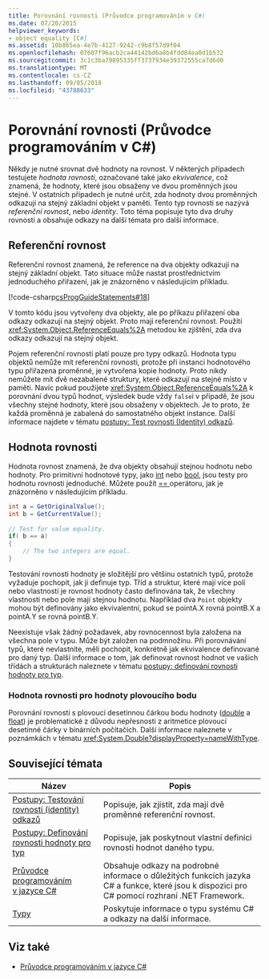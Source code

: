 ```yaml
---
title: Porovnání rovnosti (Průvodce programováním v C#)
ms.date: 07/20/2015
helpviewer_keywords:
- object equality [C#]
ms.assetid: 10b865ea-4e7b-4127-9242-c9b8f57d9f04
ms.openlocfilehash: 07607f96acb2ca44142bd6a8b4fdd84ea0d1b532
ms.sourcegitcommit: 3c1c3ba79895335ff3737934e39372555ca7d6d0
ms.translationtype: MT
ms.contentlocale: cs-CZ
ms.lasthandoff: 09/05/2018
ms.locfileid: "43788633"
---
```

# <a name="equality-comparisons-c-programming-guide"></a>Porovnání rovnosti (Průvodce programováním v C#)
Někdy je nutné srovnat dvě hodnoty na rovnost. V některých případech testujete *hodnota rovnosti*, označované také jako *ekvivalence*, což znamená, že hodnoty, které jsou obsaženy ve dvou proměnných jsou stejné. V ostatních případech je nutné určit, zda hodnoty dvou proměnných odkazují na stejný základní objekt v paměti. Tento typ rovnosti se nazývá *referenční rovnost*, nebo *identity*. Toto téma popisuje tyto dva druhy rovnosti a obsahuje odkazy na další témata pro další informace.  
  
## <a name="reference-equality"></a>Referenční rovnost  
 Referenční rovnost znamená, že reference na dva objekty odkazují na stejný základní objekt. Tato situace může nastat prostřednictvím jednoduchého přiřazení, jak je znázorněno v následujícím příkladu.  
  
 [!code-csharp[csProgGuideStatements#18](../../../csharp/programming-guide/classes-and-structs/codesnippet/CSharp/equality-comparisons_1.cs)]  
  
 V tomto kódu jsou vytvořeny dva objekty, ale po příkazu přiřazení oba odkazy odkazují na stejný objekt. Proto mají referenční rovnost. Použití <xref:System.Object.ReferenceEquals%2A> metodou ke zjištění, zda dva odkazy odkazují na stejný objekt.  
  
 Pojem referenční rovnosti platí pouze pro typy odkazů. Hodnota typu objektů nemůže mít referenční rovnosti, protože při instanci hodnotového typu přiřazena proměnné, je vytvořena kopie hodnoty. Proto nikdy nemůžete mít dvě nezabalené struktury, které odkazují na stejné místo v paměti. Navíc pokud použijete <xref:System.Object.ReferenceEquals%2A> k porovnání dvou typů hodnot, výsledek bude vždy `false`i v případě, že jsou všechny stejné hodnoty, které jsou obsaženy v objektech. Je to proto, že každá proměnná je zabalená do samostatného objekt instance. Další informace najdete v tématu [postupy: Test rovnosti (Identity) odkazů](../../../csharp/programming-guide/statements-expressions-operators/how-to-test-for-reference-equality-identity.md).  
  
## <a name="value-equality"></a>Hodnota rovnosti  
 Hodnota rovnost znamená, že dva objekty obsahují stejnou hodnotu nebo hodnoty. Pro primitivní hodnotové typy, jako [int](../../../csharp/language-reference/keywords/int.md) nebo [bool](../../../csharp/language-reference/keywords/bool.md), jsou testy pro hodnotu rovnosti jednoduché. Můžete použít [ == ](../../../csharp/language-reference/operators/equality-comparison-operator.md) operátoru, jak je znázorněno v následujícím příkladu.  
  
```csharp  
int a = GetOriginalValue();  
int b = GetCurrentValue();  
  
// Test for value equality.   
if( b == a)   
{  
    // The two integers are equal.  
}  
```  
  
 Testování rovnosti hodnoty je složitější pro většinu ostatních typů, protože vyžaduje pochopit, jak ji definuje typ. Tříd a struktur, které mají více polí nebo vlastností je rovnost hodnoty často definována tak, že všechny vlastnosti nebo pole mají stejnou hodnotu. Například dva `Point` objekty mohou být definovány jako ekvivalentní, pokud se pointA.X rovná pointB.X a pointA.Y se rovná pointB.Y.  
  
 Neexistuje však žádný požadavek, aby rovnocennost byla založena na všechna pole v typu. Může být založen na podmnožinu. Při porovnávání typů, které nevlastníte, měli pochopit, konkrétně jak ekvivalence definované pro daný typ. Další informace o tom, jak definovat rovnost hodnot ve vašich třídách a strukturách naleznete v tématu [postupy: definování rovnosti hodnoty pro typ](../../../csharp/programming-guide/statements-expressions-operators/how-to-define-value-equality-for-a-type.md).  
  
### <a name="value-equality-for-floating-point-values"></a>Hodnota rovnosti pro hodnoty plovoucího bodu  
 Porovnání rovnosti s plovoucí desetinnou čárkou bodu hodnoty ([double](../../../csharp/language-reference/keywords/double.md) a [float](../../../csharp/language-reference/keywords/float.md)) je problematické z důvodu nepřesnosti z aritmetice plovoucí desetinné čárky v binárních počítačích. Další informace naleznete v poznámkách v tématu <xref:System.Double?displayProperty=nameWithType>.  
  
## <a name="related-topics"></a>Související témata  
  
|Název|Popis|  
|-----------|-----------------|  
|[Postupy: Testování rovnosti (identity) odkazů](../../../csharp/programming-guide/statements-expressions-operators/how-to-test-for-reference-equality-identity.md)|Popisuje, jak zjistit, zda mají dvě proměnné referenční rovnost.|  
|[Postupy: Definování rovnosti hodnoty pro typ](../../../csharp/programming-guide/statements-expressions-operators/how-to-define-value-equality-for-a-type.md)|Popisuje, jak poskytnout vlastní definici rovnosti hodnot daného typu.|  
|[Průvodce programováním v jazyce C#](../../../csharp/programming-guide/index.md)|Obsahuje odkazy na podrobné informace o důležitých funkcích jazyka C# a funkce, které jsou k dispozici pro C# pomocí rozhraní .NET Framework.|  
|[Typy](../../../csharp/programming-guide/types/index.md)|Poskytuje informace o typu systému C# a odkazy na další informace.|  
  
## <a name="see-also"></a>Viz také

- [Průvodce programováním v jazyce C#](../../../csharp/programming-guide/index.md)
